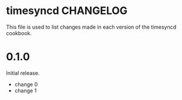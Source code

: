 # timesyncd CHANGELOG

This file is used to list changes made in each version of the timesyncd cookbook.

# 0.1.0

Initial release.

- change 0
- change 1

